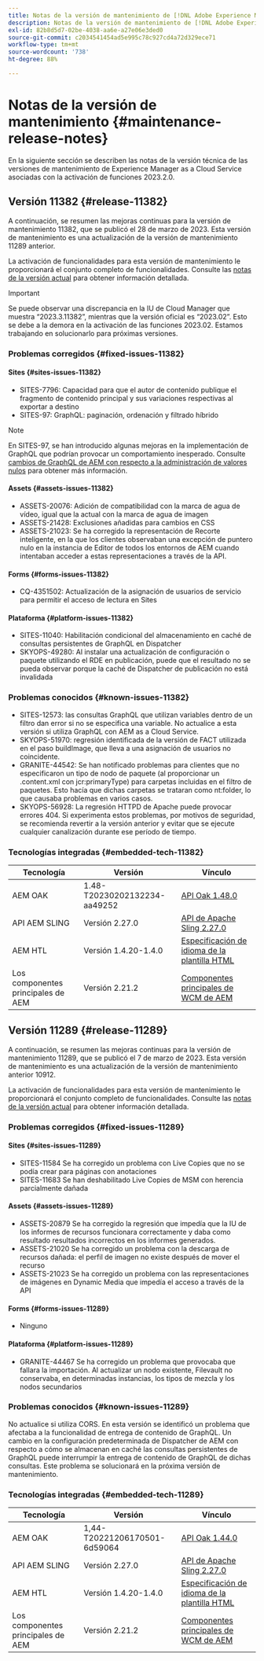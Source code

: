 ```yaml
---
title: Notas de la versión de mantenimiento de [!DNL Adobe Experience Manager] as a Cloud Service asociada con la activación de funcionalidades 2023.2.0.
description: Notas de la versión de mantenimiento de [!DNL Adobe Experience Manager] as a Cloud Service asociada con la activación de funcionalidades 2023.2.0.
exl-id: 82b8d5d7-02be-4038-aa6e-a27e06e3ded0
source-git-commit: c2034541454ad5e995c78c927cd4a72d329ece71
workflow-type: tm+mt
source-wordcount: '738'
ht-degree: 88%

---
```


# Notas de la versión de mantenimiento {#maintenance-release-notes}

En la siguiente sección se describen las notas de la versión técnica de las versiones de mantenimiento de Experience Manager as a Cloud Service asociadas con la activación de funciones 2023.2.0.

## Versión 11382 {#release-11382}

A continuación, se resumen las mejoras continuas para la versión de mantenimiento 11382, que se publicó el 28 de marzo de 2023. Esta versión de mantenimiento es una actualización de la versión de mantenimiento 11289 anterior.

La activación de funcionalidades para esta versión de mantenimiento le proporcionará el conjunto completo de funcionalidades. Consulte las [notas de la versión actual](/help/release-notes/release-notes-cloud/release-notes-current.md) para obtener información detallada.

>[!IMPORTANT]
>
> Se puede observar una discrepancia en la IU de Cloud Manager que muestra “2023.3.11382”, mientras que la versión oficial es “2023.02”. Esto se debe a la demora en la activación de las funciones 2023.02.
> Estamos trabajando en solucionarlo para próximas versiones.

### Problemas corregidos {#fixed-issues-11382}

#### Sites {#sites-issues-11382}

- SITES-7796: Capacidad para que el autor de contenido publique el fragmento de contenido principal y sus variaciones respectivas al exportar a destino
- SITES-97: GraphQL: paginación, ordenación y filtrado híbrido

>[!NOTE]
>
> En SITES-97, se han introducido algunas mejoras en la implementación de GraphQL que podrían provocar un comportamiento inesperado. Consulte [cambios de GraphQL de AEM con respecto a la administración de valores nulos](https://experienceleague.adobe.com/docs/experience-cloud-kcs/kbarticles/KA-21792.html?lang=es) para obtener más información.

#### Assets {#assets-issues-11382}

- ASSETS-20076: Adición de compatibilidad con la marca de agua de vídeo, igual que la actual con la marca de agua de imagen
- ASSETS-21428: Exclusiones añadidas para cambios en CSS
- ASSETS-21023: Se ha corregido la representación de Recorte inteligente, en la que los clientes observaban una excepción de puntero nulo en la instancia de Editor de todos los entornos de AEM cuando intentaban acceder a estas representaciones a través de la API.

#### Forms {#forms-issues-11382}

- CQ-4351502: Actualización de la asignación de usuarios de servicio para permitir el acceso de lectura en Sites

#### Plataforma {#platform-issues-11382}

- SITES-11040: Habilitación condicional del almacenamiento en caché de consultas persistentes de GraphQL en Dispatcher
- SKYOPS-49280: Al instalar una actualización de configuración o paquete utilizando el RDE en publicación, puede que el resultado no se pueda observar porque la caché de Dispatcher de publicación no está invalidada

### Problemas conocidos {#known-issues-11382}

- SITES-12573: las consultas GraphQL que utilizan variables dentro de un filtro dan error si no se especifica una variable. No actualice a esta versión si utiliza GraphQL con AEM as a Cloud Service.
- SKYOPS-51970: regresión identificada de la versión de FACT utilizada en el paso buildImage, que lleva a una asignación de usuarios no coincidente.
- GRANITE-44542: Se han notificado problemas para clientes que no especificaron un tipo de nodo de paquete (al proporcionar un .content.xml con jcr:primaryType) para carpetas incluidas en el filtro de paquetes. Esto hacía que dichas carpetas se trataran como nt:folder, lo que causaba problemas en varios casos.
- SKYOPS-56928: La regresión HTTPD de Apache puede provocar errores 404. Si experimenta estos problemas, por motivos de seguridad, se recomienda revertir a la versión anterior y evitar que se ejecute cualquier canalización durante ese período de tiempo.

### Tecnologías integradas {#embedded-tech-11382}

| Tecnología | Versión | Vínculo |
|---|---|---|
| AEM OAK | 1.48-T20230202132234-aa49252 | [API Oak 1.48.0](https://www.javadoc.io/doc/org.apache.jackrabbit/oak-api/1.48.0/index.html) |
| API AEM SLING | Versión 2.27.0 | [API de Apache Sling 2.27.0](https://www.javadoc.io/doc/org.apache.sling/org.apache.sling.api/latest/index.html) |
| AEM HTL | Versión 1.4.20-1.4.0 | [Especificación de idioma de la plantilla HTML](https://github.com/adobe/htl-spec) |
| Los componentes principales de AEM | Versión 2.21.2 | [Componentes principales de WCM de AEM](https://github.com/adobe/aem-core-wcm-components) |

## Versión 11289 {#release-11289}

A continuación, se resumen las mejoras continuas para la versión de mantenimiento 11289, que se publicó el 7 de marzo de 2023. Esta versión de mantenimiento es una actualización de la versión de mantenimiento anterior 10912.

La activación de funcionalidades para esta versión de mantenimiento le proporcionará el conjunto completo de funcionalidades. Consulte las [notas de la versión actual](/help/release-notes/release-notes-cloud/release-notes-current.md) para obtener información detallada.

### Problemas corregidos {#fixed-issues-11289}

#### Sites {#sites-issues-11289}

- SITES-11584 Se ha corregido un problema con Live Copies que no se podía crear para páginas con anotaciones
- SITES-11683 Se han deshabilitado Live Copies de MSM con herencia parcialmente dañada

#### Assets {#assets-issues-11289}

- ASSETS-20879 Se ha corregido la regresión que impedía que la IU de los informes de recursos funcionara correctamente y daba como resultado resultados incorrectos en los informes generados.
- ASSETS-21020 Se ha corregido un problema con la descarga de recursos dañada: el perfil de imagen no existe después de mover el recurso
- ASSETS-21023 Se ha corregido un problema con las representaciones de imágenes en Dynamic Media que impedía el acceso a través de la API

#### Forms {#forms-issues-11289}

- Ninguno

#### Plataforma {#platform-issues-11289}

- GRANITE-44467 Se ha corregido un problema que provocaba que fallara la importación. Al actualizar un nodo existente, Filevault no conservaba, en determinadas instancias, los tipos de mezcla y los nodos secundarios

### Problemas conocidos {#known-issues-11289}

No actualice si utiliza CORS. En esta versión se identificó un problema que afectaba a la funcionalidad de entrega de contenido de GraphQL. Un cambio en la configuración predeterminada de Dispatcher de AEM con respecto a cómo se almacenan en caché las consultas persistentes de GraphQL puede interrumpir la entrega de contenido de GraphQL de dichas consultas. Este problema se solucionará en la próxima versión de mantenimiento.

### Tecnologías integradas {#embedded-tech-11289}

| Tecnología | Versión | Vínculo |
|---|---|---|
| AEM OAK | 1,44-T20221206170501-6d59064 | [API Oak 1.44.0](https://www.javadoc.io/doc/org.apache.jackrabbit/oak-api/1.44.0/index.html) |
| API AEM SLING | Versión 2.27.0 | [API de Apache Sling 2.27.0](https://www.javadoc.io/doc/org.apache.sling/org.apache.sling.api/latest/index.html) |
| AEM HTL | Versión 1.4.20-1.4.0 | [Especificación de idioma de la plantilla HTML](https://github.com/adobe/htl-spec) |
| Los componentes principales de AEM | Versión 2.21.2 | [Componentes principales de WCM de AEM](https://github.com/adobe/aem-core-wcm-components) |
